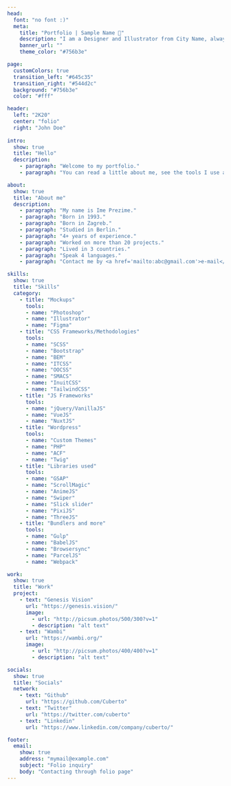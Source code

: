```yaml
---
head:
  font: "no font :)"
  meta:
    title: "Portfolio | Sample Name 👋"
    description: "I am a Designer and Illustrator from City Name, always looking for opportunities to create beautiful products and experiences."
    banner_url: ""
    theme_color: "#756b3e"

page:
  customColors: true
  transition_left: "#645c35"
  transition_right: "#544d2c"
  background: "#756b3e"
  color: "#fff"

header:
  left: "2K20"
  center: "folio"
  right: "John Doe"
  
intro:
  show: true
  title: "Hello"
  description:
    - paragraph: "Welcome to my portfolio."
    - paragraph: "You can read a little about me, see the tools I use and see projects I was a part of listed below."

about:
  show: true
  title: "About me"
  description:
    - paragraph: "My name is Ime Prezime."
    - paragraph: "Born in 1993."
    - paragraph: "Born in Zagreb."
    - paragraph: "Studied in Berlin."
    - paragraph: "4+ years of experience."
    - paragraph: "Worked on more than 20 projects."
    - paragraph: "Lived in 3 countries."
    - paragraph: "Speak 4 languages."
    - paragraph: "Contact me by <a href='mailto:abc@gmail.com'>e-mail</a>"

skills:
  show: true
  title: "Skills"
  category:
    - title: "Mockups"
      tools:
      - name: "Photoshop"
      - name: "Illustrator"
      - name: "Figma"
    - title: "CSS Frame­works/Metho­do­lo­gies"
      tools:
      - name: "SCSS"
      - name: "Bootstrap"
      - name: "BEM"
      - name: "ITCSS"
      - name: "OOCSS"
      - name: "SMACS"
      - name: "InuitCSS"
      - name: "TailwindCSS"
    - title: "JS Frameworks"
      tools:
      - name: "jQuery/VanillaJS"
      - name: "VueJS"
      - name: "NuxtJS"
    - title: "Wordpress"
      tools:
      - name: "Custom Themes"
      - name: "PHP"
      - name: "ACF"
      - name: "Twig"
    - title: "Libraries used"
      tools:
      - name: "GSAP"
      - name: "ScrollMagic"
      - name: "AnimeJS"
      - name: "Swiper"
      - name: "Slick slider"
      - name: "PixiJS"
      - name: "ThreeJS"
    - title: "Bundlers and more"
      tools:
      - name: "Gulp"
      - name: "BabelJS"
      - name: "Browsersync"
      - name: "ParcelJS"
      - name: "Webpack"

work:
  show: true
  title: "Work"
  project:
    - text: "Genesis Vision"
      url: "https://genesis.vision/"
      image:
        - url: "http://picsum.photos/500/300?v=1"
        - description: "alt text"
    - text: "Wambi"
      url: "https://wambi.org/"
      image:
        - url: "http://picsum.photos/400/400?v=1"
        - description: "alt text"

socials:
  show: true
  title: "Socials"
  network:
    - text: "Github"
      url: "https://github.com/Cuberto"
    - text: "Twitter"
      url: "https://twitter.com/cuberto"
    - text: "Linkedin"
      url: "https://www.linkedin.com/company/cuberto/"

footer:
  email:
    show: true
    address: "mymail@example.com"
    subject: "Folio inquiry"
    body: "Contacting through folio page"
---
```

